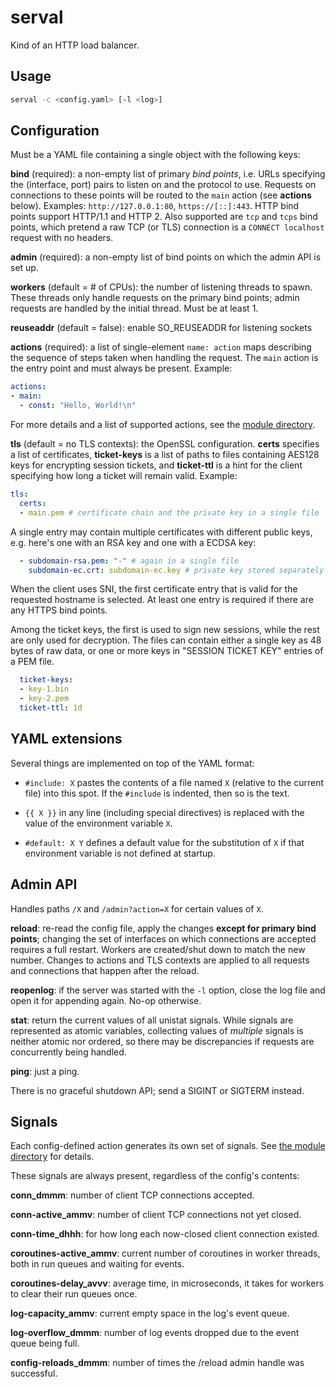 # serval

Kind of an HTTP load balancer.

## Usage

```sh
serval -c <config.yaml> [-l <log>]
```

## Configuration

Must be a YAML file containing a single object with the following keys:

**bind** (required): a non-empty list of primary *bind points*, i.e. URLs specifying the (interface, port) pairs to listen on and the protocol to use. Requests on connections to these points will be routed to the `main` action (see **actions** below). Examples: `http://127.0.0.1:80`, `https://[::]:443`. HTTP bind points support HTTP/1.1 and HTTP 2. Also supported are `tcp` and `tcps` bind points, which pretend a raw TCP (or TLS) connection is a `CONNECT localhost` request with no headers.

**admin** (required): a non-empty list of bind points on which the admin API is set up.

**workers** (default = # of CPUs): the number of listening threads to spawn. These threads only handle requests on the primary bind points; admin requests are handled by the initial thread. Must be at least 1.

**reuseaddr** (default = false): enable SO_REUSEADDR for listening sockets

**actions** (required): a list of single-element `name: action` maps describing the sequence of steps taken when handling the request. The `main` action is the entry point and must always be present. Example:

```yaml
actions:
- main:
  - const: "Hello, World!\n"
```

For more details and a list of supported actions, see the [module directory](/arc/trunk/arcadia/balancer/serval/mod).

**tls** (default = no TLS contexts): the OpenSSL configuration. **certs** specifies a list of certificates, **ticket-keys** is a list of paths to files containing AES128 keys for encrypting session tickets, and **ticket-ttl** is a hint for the client specifying how long a ticket will remain valid. Example:

```yaml
tls:
  certs:
  - main.pem # certificate chain and the private key in a single file
```

A single entry may contain multiple certificates with different public keys, e.g. here's one with an RSA key and one with a ECDSA key:

```yaml
  - subdomain-rsa.pem: "-" # again in a single file
    subdomain-ec.crt: subdomain-ec.key # private key stored separately from the chain
```

When the client uses SNI, the first certificate entry that is valid for the requested hostname is selected. At least one entry is required if there are any HTTPS bind points.

Among the ticket keys, the first is used to sign new sessions, while the rest are only used for decryption. The files can contain either a single key as 48 bytes of raw data, or one or more keys in "SESSION TICKET KEY" entries of a PEM file.

```yaml
  ticket-keys:
  - key-1.bin
  - key-2.pem
  ticket-ttl: 1d
```

## YAML extensions

Several things are implemented on top of the YAML format:

* `#include: X` pastes the contents of a file named `X` (relative to the current file) into this spot. If the `#include` is indented, then so is the text.

* `{{ X }}` in any line (including special directives) is replaced with the value of the environment variable `X`.

* `#default: X Y` defines a default value for the substitution of `X` if that environment variable is not defined at startup.

## Admin API

Handles paths `/X` and `/admin?action=X` for certain values of `X`.

**reload**: re-read the config file, apply the changes **except for primary bind points**; changing the set of interfaces on which connections are accepted requires a full restart. Workers are created/shut down to match the new number. Changes to actions and TLS contexts are applied to all requests and connections that happen after the reload.

**reopenlog**: if the server was started with the `-l` option, close the log file and open it for appending again. No-op otherwise.

**stat**: return the current values of all unistat signals. While signals are represented as atomic variables, collecting values of *multiple* signals is neither atomic nor ordered, so there may be discrepancies if requests are concurrently being handled.

**ping**: just a ping.

There is no graceful shutdown API; send a SIGINT or SIGTERM instead.

## Signals

Each config-defined action generates its own set of signals. See [the module directory](/arc/trunk/arcadia/balancer/serval/mod) for details.

These signals are always present, regardless of the config's contents:

**conn_dmmm**: number of client TCP connections accepted.

**conn-active_ammv**: number of client TCP connections not yet closed.

**conn-time_dhhh**: for how long each now-closed client connection existed.

**coroutines-active_ammv**: current number of coroutines in worker threads, both in run queues and waiting for events.

**coroutines-delay_avvv**: average time, in microseconds, it takes for workers to clear their run queues once.

**log-capacity_ammv**: current empty space in the log's event queue.

**log-overflow_dmmm**: number of log events dropped due to the event queue being full.

**config-reloads_dmmm**: number of times the /reload admin handle was successful.
